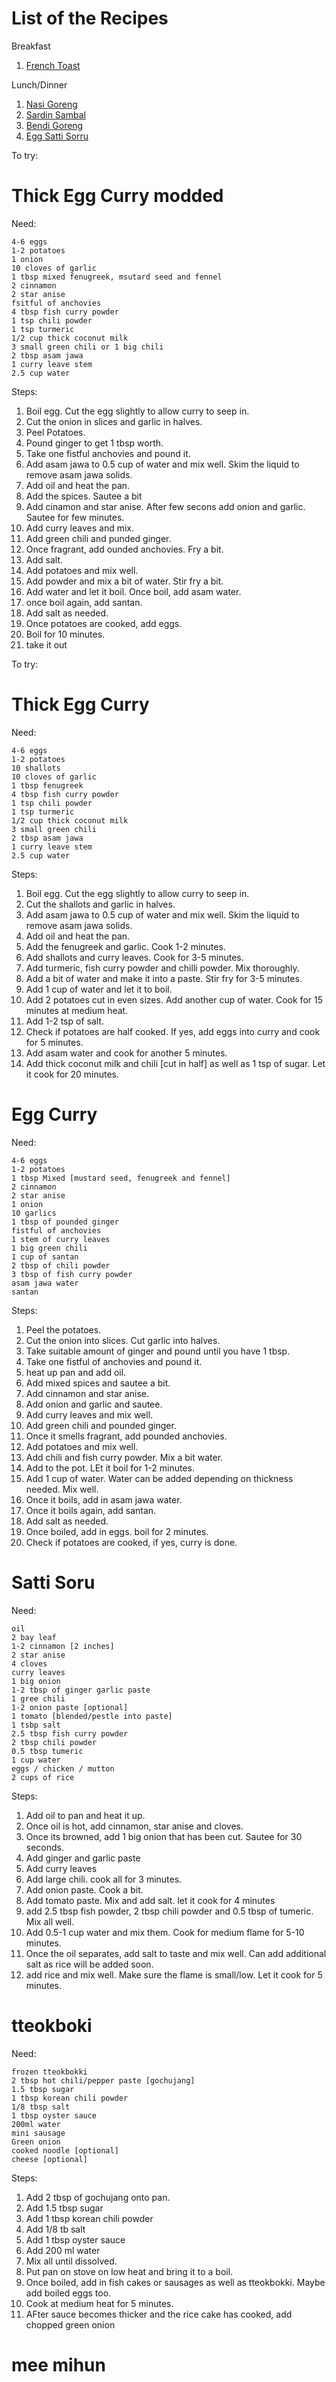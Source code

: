 # List of the Recipes 

Breakfast
1. [French Toast](https://github.com/lol4291/my-recipes/tree/main/French%20Toast)

Lunch/Dinner
1. [Nasi Goreng](https://github.com/lol4291/my-recipes/tree/main/Nasi%20Goreng)
2. [Sardin Sambal](https://github.com/lol4291/my-recipes/tree/main/Sardin%20Sambal)
3. [Bendi Goreng](https://github.com/lol4291/my-recipes/tree/main/Bendi%20Goreng)
4. [Egg Satti Sorru](https://github.com/lol4291/my-recipes/tree/main/Egg%20Satti%20Sorru)




To try:
# Thick Egg Curry modded
Need:

    4-6 eggs
    1-2 potatoes
    1 onion
    10 cloves of garlic
    1 tbsp mixed fenugreek, msutard seed and fennel
    2 cinnamon
    2 star anise
    fsitful of anchovies
    4 tbsp fish curry powder
    1 tsp chili powder
    1 tsp turmeric
    1/2 cup thick coconut milk
    3 small green chili or 1 big chili
    2 tbsp asam jawa
    1 curry leave stem
    2.5 cup water
Steps:
1. Boil egg. Cut the egg slightly to allow curry to seep in.
2. Cut the onion in slices and garlic in halves.
3. Peel Potatoes.
4. Pound ginger to get 1 tbsp worth.
5. Take one fistful anchovies and pound it.
6. Add asam jawa to 0.5 cup of water and mix well. Skim the liquid to remove asam jawa solids.
7. Add oil and heat the pan.
8. Add the spices. Sautee a bit
9. Add cinamon and star anise. After few secons add onion and garlic. Sautee for few minutes.
10. Add curry leaves and mix.
11. Add green chili and punded ginger.
12. Once fragrant, add ounded anchovies. Fry a bit.
13. Add salt.
14. Add potatoes and mix well.
15. Add powder and mix a bit of water. Stir fry a bit.
16. Add water and let it boil. Once boil, add asam water.
17. once boil again, add santan. 
18. Add salt as needed.
19. Once potatoes are cooked, add eggs.
20. Boil for 10 minutes.
21. take it out


To try:
# Thick Egg Curry
Need:

    4-6 eggs
    1-2 potatoes
    10 shallots
    10 cloves of garlic
    1 tbsp fenugreek
    4 tbsp fish curry powder
    1 tsp chili powder
    1 tsp turmeric
    1/2 cup thick coconut milk
    3 small green chili
    2 tbsp asam jawa
    1 curry leave stem
    2.5 cup water
Steps:
1. Boil egg. Cut the egg slightly to allow curry to seep in.
2. Cut the shallots and garlic in halves.
3. Add asam jawa to 0.5 cup of water and mix well. Skim the liquid to remove asam jawa solids.
4. Add oil and heat the pan.
5. Add the fenugreek and garlic. Cook 1-2 minutes.
6. Add shallots and curry leaves. Cook for 3-5 minutes.
7. Add turmeric, fish curry powder and chilli powder. Mix thoroughly.
8. Add a bit of water and make it into a paste. Stir fry for 3-5 minutes.
9. Add 1 cup of water and let it to boil.
10. Add 2 potatoes cut in even sizes. Add another cup of water. Cook for 15 minutes at medium heat.
11. Add 1-2 tsp of salt.
12. Check if potatoes are half cooked. If yes, add eggs into curry and cook for 5 minutes.
13. Add asam water and cook for another 5 minutes.
14. Add thick coconut milk and chili [cut in half] as well as 1 tsp of sugar. Let it cook for 20 minutes.


# Egg Curry
Need:

    4-6 eggs
    1-2 potatoes
    1 tbsp Mixed [mustard seed, fenugreek and fennel]
    2 cinnamon
    2 star anise
    1 onion
    10 garlics
    1 tbsp of pounded ginger
    fistful of anchovies
    1 stem of curry leaves
    1 big green chili
    1 cup of santan
    2 tbsp of chili powder
    3 tbsp of fish curry powder
    asam jawa water
    santan
Steps:
1. Peel the potatoes.
2. Cut the onion into slices. Cut garlic into halves.
3. Take suitable amount of ginger and pound until you have 1 tbsp.
4. Take one fistful of anchovies and pound it.
5. heat up pan and add oil.
6. Add mixed spices and sautee a bit.
7. Add cinnamon and star anise.
8. Add onion and garlic and sautee.
9. Add curry leaves and mix well.
10. Add green chili and pounded ginger.
11. Once it smells fragrant, add pounded anchovies.
12. Add potatoes and mix well.
13. Add chili and fish curry powder. Mix a bit water.
14. Add to the pot. LEt it boil for 1-2 minutes.
15. Add 1 cup of water. Water can be added depending on thickness needed. Mix well.
16. Once it boils, add in asam jawa water.
17. Once it boils again, add santan.
18. Add salt as needed.
19. Once boiled, add in eggs. boil for 2 minutes.
20. Check if potatoes are cooked, if yes, curry is done.


# Satti Soru
Need:

    oil
    2 bay leaf
    1-2 cinnamon [2 inches]
    2 star anise
    4 cloves
    curry leaves
    1 big onion
    1-2 tbsp of ginger garlic paste
    1 gree chili
    1-2 onion paste [optional]
    1 tomato [blended/pestle into paste]
    1 tsbp salt
    2.5 tbsp fish curry powder
    2 tbsp chili powder
    0.5 tbsp tumeric
    1 cup water
    eggs / chicken / mutton
    2 cups of rice
Steps:
1. Add oil to pan and heat it up.
2. Once oil is hot, add cinnamon, star anise and cloves. 
3. Once its browned, add 1 big onion that has been cut. Sautee for 30 seconds.
4.  Add ginger and garlic paste
5.  Add curry leaves
6.  Add large chili. cook all for 3 minutes.
7.  Add onion paste. Cook a bit.
8.  Add tomato paste. Mix and add salt. let it cook for 4 minutes
9.  add 2.5 tbsp fish powder, 2 tbsp chili powder and 0.5 tbsp of tumeric. Mix all well.
10.  Add 0.5-1 cup water and mix them. Cook for medium flame for 5-10 minutes.
11.  Once the oil separates, add salt to taste and mix well. Can add additional salt as rice will be added soon.
12.  add rice and mix well. Make sure the flame is small/low. Let it cook for 5 minutes.


# tteokboki
Need:

    frozen tteokbokki
    2 tbsp hot chili/pepper paste [gochujang]
    1.5 tbsp sugar
    1 tbsp korean chili powder
    1/8 tbsp salt
    1 tbsp oyster sauce
    200ml water
    mini sausage
    Green onion
    cooked noodle [optional]
    cheese [optional]
Steps:
1. Add 2 tbsp of gochujang onto pan.
2. Add 1.5 tbsp sugar
3. Add 1 tbsp korean chili powder
4. Add 1/8 tb salt
5. Add 1 tbsp oyster sauce
6. Add 200 ml water
7. Mix all until dissolved.
8. Put pan on stove on low heat and bring it to a boil.
9. Once boiled, add in fish cakes or sausages as well as tteokbokki. Maybe add boiled eggs too.
10. Cook at medium heat for 5 minutes.
11. AFter sauce becomes thicker and the rice cake has cooked, add chopped green onion

# mee mihun
